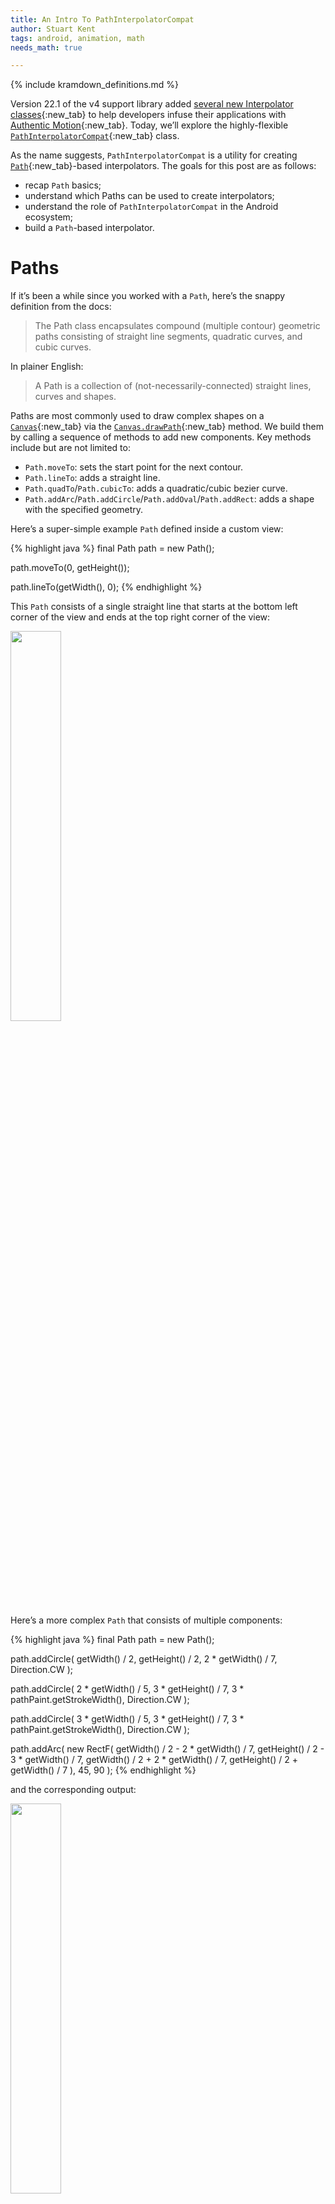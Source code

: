 ```yaml
---
title: An Intro To PathInterpolatorCompat
author: Stuart Kent
tags: android, animation, math
needs_math: true

---
```


{% include kramdown_definitions.md %}

Version 22.1 of the v4 support library added [several new Interpolator classes](http://android-developers.blogspot.com/2015/04/android-support-library-221.html){:new_tab} to help developers infuse their applications with [Authentic Motion](http://www.google.com/design/spec/animation/authentic-motion.html){:new_tab}. Today, we’ll explore the highly-flexible [`PathInterpolatorCompat`](http://developer.android.com/reference/android/support/v4/view/animation/PathInterpolatorCompat.html){:new_tab} class.

<!--more-->

As the name suggests, `PathInterpolatorCompat` is a utility for creating [`Path`](http://developer.android.com/reference/android/graphics/Path.html){:new_tab}-based interpolators. The goals for this post are as follows:

* recap `Path` basics;
* understand which Paths can be used to create interpolators;
* understand the role of `PathInterpolatorCompat` in the Android ecosystem;
* build a `Path`-based interpolator.

# Paths

 If it’s been a while since you worked with a `Path`, here’s the snappy definition from the docs:

> The Path class encapsulates compound (multiple contour) geometric paths consisting of straight line segments, quadratic curves, and cubic curves.

In plainer English:

> A Path is a collection of (not-necessarily-connected) straight lines, curves and shapes.

Paths are most commonly used to draw complex shapes on a [`Canvas`](http://developer.android.com/reference/android/graphics/Canvas.html){:new_tab} via the [`Canvas.drawPath`](http://developer.android.com/reference/android/graphics/Canvas.html#drawPath(android.graphics.Path,+android.graphics.Paint)){:new_tab} method. We build them by calling a sequence of methods to add new components. Key methods include but are not limited to:

* `Path.moveTo`: sets the start point for the next contour.
* `Path.lineTo`: adds a straight line.
* `Path.quadTo`/`Path.cubicTo`: adds a quadratic/cubic bezier curve.
* `Path.addArc`/`Path.addCircle`/`Path.addOval`/`Path.addRect`: adds a shape with the specified geometry.

Here’s a super-simple example `Path` defined inside a custom view:

{% highlight java %}
final Path path = new Path();

path.moveTo(0, getHeight());

path.lineTo(getWidth(), 0);
{% endhighlight %}

This `Path` consists of a single straight line that starts at the bottom left corner of the view and ends at the top right corner of the view:

<div class="image-container">
	<img src="/assets/images/an-intro-to-path-interpolator-compat-line-path.png" width="40%" />
</div>

Here’s a more complex `Path` that consists of multiple components:

{% highlight java %}
final Path path = new Path();

path.addCircle(
      getWidth() / 2,
      getHeight() / 2,
      2 * getWidth() / 7,
      Direction.CW
);

path.addCircle(
      2 * getWidth() / 5,
      3 * getHeight() / 7,
      3 * pathPaint.getStrokeWidth(),
      Direction.CW
);

path.addCircle(
      3 * getWidth() / 5,
      3 * getHeight() / 7,
      3 * pathPaint.getStrokeWidth(),
      Direction.CW
);

path.addArc(
      new RectF(
              getWidth() / 2 - 2 * getWidth() / 7,
              getHeight() / 2 - 3 * getWidth() / 7,
              getWidth() / 2 + 2 * getWidth() / 7,
              getHeight() / 2 + getWidth() / 7
      ),
      45,
      90
);
{% endhighlight %}

and the corresponding output:

<div class="image-container">
	<img src="/assets/images/an-intro-to-path-interpolator-compat-smiley-path.png" width="40%" />
</div>

Hopefully it’s clear that we can make super-general graphics using `Path`. However, this also means that we shouldn’t expect to be able to convert _every_ `Path` into a valid interpolator. To figure out the appropriate constraints, let’s take a peek at some Android source code.

# Interpolators &harr; Functions

The (abbreviated) source code for the `TimeInterpolator` interface below explains that an Android interpolator is nothing more than a function mapping the closed interval $[0,1]$ to the real numbers $\mathbb{R}$:

{% highlight java %}
public interface TimeInterpolator {
    /**
     * [...]
     *
     * @param input A value between 0 and 1.0 indicating our current point
     *        in the animation where 0 represents the start and 1.0
     *        represents the end
     * @return The interpolation value. This value can be more than 1.0
     *         for interpolators which overshoot their targets, or less
     *         than 0 for interpolators that undershoot their targets.
     */
    float getInterpolation(float input);
}
{% endhighlight %}

Armed with this context, the [wordy restrictions](https://developer.android.com/reference/android/view/animation/PathInterpolator.html){:new_tab} placed on Paths passed as arguments to the `PathInterpolator(Path path)` and `PathInterpolatorCompat(Path path)` constructors become a little less mysterious - we just have to make sure our `Path` corresponds to the graph of some function $f$ satisfying $f(0) = 0$ and $f(1) = 1$.[^1]

# Function Representations

In general, a function $g(x)$ can be represented in one of three ways:

* algebraically:

$$g(x) = x^2$$

* numerically:

{:.table-center}
| $x$ | $g(x)$ |
|:---:|:------:|
|  $0$  |    $0$   |
|  $\frac{1}{4}$  |    $\frac{1}{16}$   |
|  $\frac{1}{2}$  |    $\frac{1}{4}$   |
|  $\frac{3}{4}$  |    $\frac{9}{16}$   |
|  $1$  |   $1$   |

* graphically:

<div class="image-container">
	<img src="/assets/images/an-intro-to-path-interpolator-compat-x-squared-graph.png" width="40%" />
</div>

Prior to the release of Lollipop, all stock and most custom interpolators were defined **algebraically**. Framework examples include the ubiqituous `AccelerateInterpolator`:

{% highlight java %}
public float getInterpolation(float input) {
    if (mFactor == 1.0f) {
        return input * input;
    } else {
        return (float)Math.pow(input, mDoubleFactor);
    }
}
{% endhighlight %}

and the quirky `OvershootInterpolator`[^2]:

{% highlight java %}
public float getInterpolation(float t) {
   t -= 1.0f;
   return t * t * ((mTension + 1) * t + mTension) + 1.0f;
}
{% endhighlight %}

There are a couple of notable advantages to algebraic representations of interpolators:

* they can be extremely compact;

* physical motion (e.g. projectile, spring) can be modeled easily, because algebraic descriptions of motion are generally available.

However, there are also some significant drawbacks:

* they can be extremely verbose (for e.g. piecewise-defined interpolators);

* creating expressions that satisfy the boundary conditions is non-trivial; matching the desired high-level interpolator behavior too is very difficult indeed. This limitation makes it difficult to effectively explore the space of available interpolators.

`PathInterpolatorCompat` addresses the limitations above by allowing us first to design our interpolator **graphically** (an intuitive method, since most interpolators are used to generate animations), and then to represent this interpolator in code using the ["natural language"](http://en.wikipedia.org/wiki/Natural_language_programming){:new_tab} methods provided by the `Path` class.

# Using PathInterpolatorCompat

Great; we’ve figured out why `PathInterpolatorCompat` exists and which Paths we can convert into interpolators. Let’s give it a spin.

Our aim will be to construct a zig-zag interpolator whose interpolated value bounces between 0 and 1 $n$ times (where $n$ is odd). Here’s a graph that represents this zig-zag interpolator with $n=5$:

<div class="image-container">
	<img src="/assets/images/an-intro-to-path-interpolator-compat-step-graph.png" width="40%" />
</div>

I’m not saying this is the most _useful_ interpolator ever; I designed it to convince you that there exist interpolators that are more naturally represented by composite paths than by a single algebraic expression.

Here’s a `Path`-based representation of the class of interpolators described above:

{% highlight java %}
final Path path = new Path();
final double n = 5;

for (int i = 1; i <= n; i++) {
    path.lineTo(i / n, i % 2);
}

final TimeInterpolator result = new PathInterpolatorCompat(path);
{% endhighlight %}

I like this. It’s short and fairly readable.

Imagine trying to create this same interpolator by explicitly implementing `getInterpolation` for a general odd $n$. I’d wager that (a) computing the appropriate expression(s) would take you a while, and (b) the resulting algebraic representation could either be compact, or readable, but not both.

# What Next?

Go forth and explore `Path`-based interpolators. Hopefully this introduction has given you some inspiration. There are definitely many areas to investigate still, including:

* how interpolated values are actually calculated when using a `Path`-based interpolator;

* whether or not **numerical/tabular** representations of interpolators exist/are useful;

* methods for generating more practical `Path`-based interpolators.

# Further Reading

The Android framework has some interesting internal interpolators. For a more complex algebraic interpolator based on fluid physics, check out `ViscousFluidInterpolator`, an inner class of [`android.widget.Scroller`](https://android.googlesource.com/platform/frameworks/base/+/refs/heads/master/core/java/android/widget/Scroller.java){:new_tab} used to animate flings.

[^1]:`Path`-based interpolators are therefore incapable of generating repeating animations.
[^2]:The constant name `mTension` suggests that this motion may be related to the oscillations of an underdamped spring.
